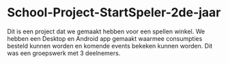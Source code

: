 # School-Project-StartSpeler-2de-jaar
Dit is een project dat we gemaakt hebben voor een spellen winkel.  We hebben een Desktop en Android app gemaakt waarmee consumpties besteld kunnen worden en komende events bekeken kunnen worden.  Dit was een groepswerk met 3 deelnemers.
